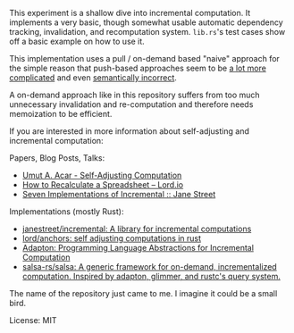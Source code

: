 This experiment is a shallow dive into incremental computation. It implements a very basic, though somewhat usable automatic dependency tracking, invalidation, and recomputation system. `lib.rs`'s test cases show off a basic example on how to use it.

This implementation uses a pull / on-demand based "naive" approach for the simple reason that push-based approaches seem to be [a lot more complicated](https://www.janestreet.com/tech-talks/seven-implementations-of-incremental/) and even [semantically incorrect](https://github.com/salsa-rs/salsa/issues/41#issuecomment-589412839).

A on-demand approach like in this repository suffers from too much unnecessary invalidation and re-computation and therefore needs memoization to be efficient.

If you are interested in more information about self-adjusting and incremental computation:

Papers, Blog Posts, Talks:

- [Umut A. Acar - Self-Adjusting Computation](https://www.umut-acar.org/self-adjusting-computation)
- [How to Recalculate a Spreadsheet – Lord.io](https://lord.io/spreadsheets/)
- [Seven Implementations of Incremental :: Jane Street](https://www.janestreet.com/tech-talks/seven-implementations-of-incremental/)

Implementations (mostly Rust):

- [janestreet/incremental: A library for incremental computations](https://github.com/janestreet/incremental)
- [lord/anchors: self adjusting computations in rust](https://github.com/lord/anchors)
- [Adapton: Programming Language Abstractions for Incremental Computation](http://adapton.org/)
- [salsa-rs/salsa: A generic framework for on-demand, incrementalized computation. Inspired by adapton, glimmer, and rustc's query system.](https://github.com/salsa-rs/salsa)

The name of the repository just came to me. I imagine it could be a small bird.

License: MIT


